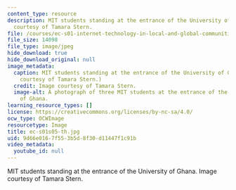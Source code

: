 ```yaml
---
content_type: resource
description: MIT students standing at the entrance of the University of Ghana. Image
  courtesy of Tamara Stern.
file: /courses/ec-s01-internet-technology-in-local-and-global-communities-spring-2005-summer-2005/9d66e0167f553b5d8f30d11447f1c91b_ec-s01s05-th.jpg
file_size: 14098
file_type: image/jpeg
hide_download: true
hide_download_original: null
image_metadata:
  caption: MIT students standing at the entrance of the University of Ghana. (Image
    courtesy of Tamara Stern.)
  credit: Image courtesy of Tamara Stern.
  image-alt: A photograph of three MIT students at the entrance of the University
    of Ghana.
learning_resource_types: []
license: https://creativecommons.org/licenses/by-nc-sa/4.0/
ocw_type: OCWImage
resourcetype: Image
title: ec-s01s05-th.jpg
uid: 9d66e016-7f55-3b5d-8f30-d11447f1c91b
video_metadata:
  youtube_id: null
---
```

MIT students standing at the entrance of the University of Ghana. Image courtesy of Tamara Stern.